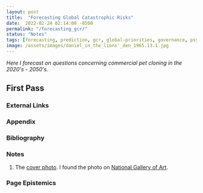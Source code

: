 ```yaml
---
layout: post
title:  "Forecasting Global Catastrophic Risks"
date:  2022-02-24 02:14:00 -0500
permalink: "/forecasting_gcr/"
status: "Notes"
tags: [forecasting, prediction, gcr, global-priorities, governance, psychology]
image: /assets/images/daniel_in_the_lions'_den_1965.13.1.jpg
---
```


_Here I forecast on questions concerning commercial pet cloning in the 2020's - 2050's._

## First Pass



### External Links

### Appendix

### Bibliography

### Notes

1. The [cover photo](https://www.nga.gov/collection/art-object-page.50298.html). I found the photo on [National Gallery of Art](https://www.nga.gov/).

### Page Epistemics


<!--
https://www.nga.gov/collection/art-object-page.66765.html -->
